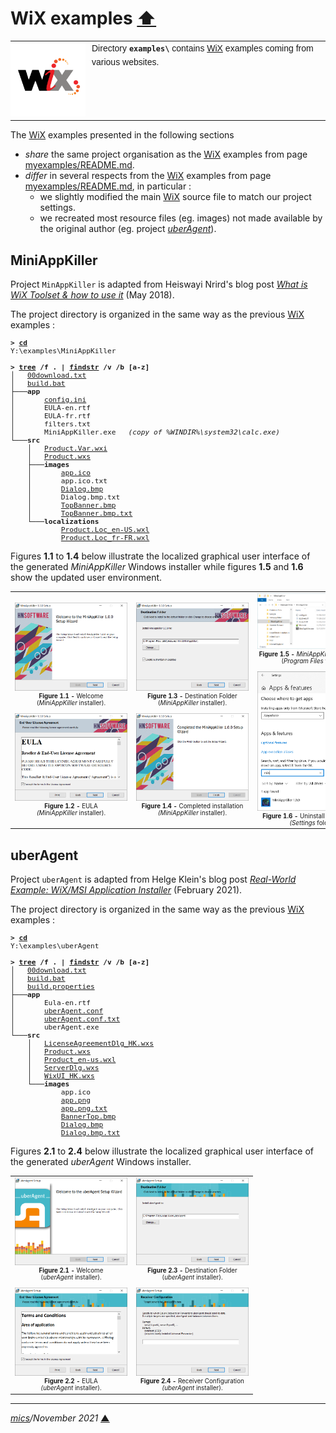 # <span id="top">WiX examples</span> <span style="size:30%;"><a href="../README.md">⬆</a></span>

<table style="font-family:Helvetica,Arial;font-size:14px;line-height:1.6;">
  <tr>
  <td style="border:0;padding:0 10px 0 0;min-width:120px;">
    <a href="https://wixtoolset.org/" rel="external"><img style="border:0;width:120px;" src="../docs/wixtoolset.png" alt="WiX project" /></a>
  </td>
  <td style="border:0;padding:0;vertical-align:text-top;">
    Directory <strong><code>examples\</code></strong> contains <a href="https://wixtoolset.org/" rel="external">WiX</a> examples coming from various websites.
  </td>
  </tr>
</table>

The [WiX][wix_toolset] examples presented in the following sections 
- *share* the same project organisation as the [WiX][wix_toolset] examples from page [myexamples/README.md](../myexamples/README.md).
- *differ* in several respects from the [WiX][wix_toolset] examples from page [myexamples/README.md](../myexamples/README.md), in particular :
   - we slightly modified the main [WiX][wix_toolset] source file to match our project settings.
   - we recreated most resource files (eg. images) not made available by the original author (eg. project [*uberAgent*](#uber_agent)).

## <span id="mini_app_killer">MiniAppKiller</span>

Project `MinAppKiller` is adapted from Heiswayi Nrird's blog post *[What is WiX Toolset & how to use it][MiniAppKiller]* (May 2018).

The project directory is organized in the same way as the previous [WiX][wix_toolset] examples :

<pre style="font-size:80%;">
<b>&gt; <a href="https://docs.microsoft.com/en-us/windows-server/administration/windows-commands/cd">cd</a></b>
Y:\examples\MiniAppKiller
&nbsp;
<b>&gt; <a href="https://docs.microsoft.com/en-us/windows-server/administration/windows-commands/tree">tree</a> /f . | <a href="https://docs.microsoft.com/en-us/windows-server/administration/windows-commands/findstr">findstr</a> /v /b [a-z]</b>
│   <a href="./MiniAppKiller/00download.txt">00download.txt</a>
│   <a href="./MiniAppKiller/build.bat">build.bat</a>
├───<b>app</b>
│       <a href="./MiniAppKiller/app/config.ini">config.ini</a>
│       EULA-en.rtf
│       EULA-fr.rtf
│       filters.txt
│       MiniAppKiller.exe   <i>(copy of %WINDIR%\system32\calc.exe)</i>
└───<b>src</b>
    │   <a href="./MiniAppKiller/src/Product.Var.wxi">Product.Var.wxi</a>
    │   <a href="./MiniAppKiller/src/Product.wxs">Product.wxs</a>
    ├───<b>images</b>
    │       <a href="./MiniAppKiller/src/images/app.ico">app.ico</a>
    │       app.ico.txt
    │       <a href="./MiniAppKiller/src/images/Dialog.bmp">Dialog.bmp</a>
    │       Dialog.bmp.txt
    │       <a href="./MiniAppKiller/src/images/TopBanner.bmp">TopBanner.bmp</a>
    │       <a href="./MiniAppKiller/src/images/TopBanner.bmp.txt">TopBanner.bmp.txt</a>
    └───<b>localizations</b>
            <a href="./MiniAppKiller/src/localizations/Product.Loc_en-US.wxl">Product.Loc_en-US.wxl</a>
            <a href="./MiniAppKiller/src/localizations/Product.Loc_fr-FR.wxl">Product.Loc_fr-FR.wxl</a>
</pre>


Figures **1.1** to **1.4** below illustrate the localized graphical user interface of the generated *MiniAppKiller* Windows installer while figures **1.5** and **1.6** show the updated user environment.

<table>
<tr>
<td style="text-align:center;">
  <a href="images/MiniAppKiller_Welcome.png"><img style="max-width:180px;" src="images/MiniAppKiller_Welcome.png" /></a>
  <div style="font-size:70%;"><b>Figure 1.1 -</b> Welcome<br/>(<i>MiniAppKiller</i> installer).<br/>&nbsp;
  </div>
  <div>
  <a href="images/MiniAppKiller_EULA.png"><img style="max-width:180px;" src="images/MiniAppKiller_EULA.png" /></a>
  <div style="font-size:70%;"><b>Figure 1.2 -</b> EULA<br/><i>(MiniAppKiller</i> installer).
  </div>
</td>
<td style="text-align:center;">
  <a href="images/MiniAppKiller_DestinationFolder.png"><img style="max-width:180px;" src="images/MiniAppKiller_DestinationFolder.png" /></a>
  <div style="font-size:70%;"><b>Figure 1.3 -</b> Destination Folder<br/>(<i>MiniAppKiller</i> installer).<br/>&nbsp;
  </div>
  <div>
  <a href="images/MiniAppKiller_Completed.png"><img style="max-width:180px;" src="images/MiniAppKiller_Completed.png" /></a>
  <div style="font-size:70%;"><b>Figure 1.4 -</b> Completed installation<br/><i>(MiniAppKiller</i> installer).
  </div>
</td>
<td style="text-align:center;">
  <a href="images/MiniAppKiller_ProgFiles.png"><img style="max-width:180px;" src="images/MiniAppKiller_ProgFiles.png" /></a>
  <div style="font-size:70%;"><b>Figure 1.5 -</b> <i>MiniAppKiller</i> application<br/>(<i>Program Files</i> folder).<br/>&nbsp;
  </div>
  <div>
  <a href="images/MiniAppKiller_Uninstall.png"><img style="max-width:180px;" src="images/MiniAppKiller_Uninstall.png" /></a>
  <div style="font-size:70%;"><b>Figure 1.6 -</b> Uninstall <i>MiniAppKiller</i><br/><i>(Settings</i> folder).
  </div>
</td>
</tr>
</table>

## <span id="uber_agent">uberAgent</span>

Project `uberAgent` is adapted from Helge Klein's blog post *[Real-World Example: WiX/MSI Application Installer][uberAgent]* (February 2021).

The project directory is organized in the same way as the previous [WiX][wix_toolset] examples :

<pre style="font-size:80%;">
<b>&gt; <a href="https://docs.microsoft.com/en-us/windows-server/administration/windows-commands/cd">cd</a></b>
Y:\examples\uberAgent
&nbsp;
<b>&gt; <a href="https://docs.microsoft.com/en-us/windows-server/administration/windows-commands/tree">tree</a> /f . | <a href="https://docs.microsoft.com/en-us/windows-server/administration/windows-commands/findstr">findstr</a> /v /b [a-z]</b>
│   <a href="./uberAgent/00download.txt">00download.txt</a>
│   <a href="./uberAgent/build.bat">build.bat</a>
│   <a href="./uberAgent/build.properties">build.properties</a>
├───<b>app</b>
│       Eula-en.rtf
│       <a href="./uberAgent/app/uberAgent.conf">uberAgent.conf</a>
│       <a href="./uberAgent/app/uberAgent.conf.txt">uberAgent.conf.txt</a>
│       uberAgent.exe
└───<b>src</b>
    │   <a href="./uberAgent/src/LicenseAgreementDlg_HK.wxs">LicenseAgreementDlg_HK.wxs</a>
    │   <a href="./uberAgent/src/Product.wxs">Product.wxs</a>
    │   <a href="./uberAgent/src/Product_en-us.wxl">Product_en-us.wxl</a>
    │   <a href="./uberAgent/src/ServerDlg.wxs">ServerDlg.wxs</a>
    │   <a href="./uberAgent/src/WixUI_HK.wxs">WixUI_HK.wxs</a>
    └───<b>images</b>
            app.ico
            <a href="./uberAgent/src/images/app.png">app.png</a>
            <a href="./uberAgent/src/images/app.png.txt">app.png.txt</a>
            <a href="./uberAgent/src/images/BannerTop.bmp">BannerTop.bmp</a>
            <a href="./uberAgent/src/images/Dialog.bmp">Dialog.bmp</a>
            <a href="./uberAgent/src/images/Dialog.bmp.txt">Dialog.bmp.txt</a>
</pre>

Figures **2.1** to **2.4** below illustrate the localized graphical user interface of the generated *uberAgent* Windows installer.

<table>
<tr>
<td style="text-align:center;">
  <div>
  <a href="images/uberAgent_Setup1.png"><img style="max-width:180px;" src="images/uberAgent_Setup1.png" /></a>
  <div style="font-size:70%;"><b>Figure 2.1 -</b> Welcome<br/>(<i>uberAgent</i> installer).<br/>&nbsp;
  </div>
  <div>
  <a href="images/uberAgent_Setup2.png"><img style="max-width:180px;" src="images/uberAgent_Setup2.png" /></a>
  <div style="font-size:70%;"><b>Figure 2.2 -</b> EULA<br/><i>(uberAgent</i> installer).
  </div>
</td>
<td style="text-align:center;">
  <div>
  <a href="images/uberAgent_Setup3.png"><img style="max-width:180px;" src="images/uberAgent_Setup3.png" /></a>
  <div style="font-size:70%;"><b>Figure 2.3 -</b> Destination Folder<br/>(<i>uberAgent</i> installer).<br/>&nbsp;
  </div>
  <div>
  <a href="images/uberAgent_Setup4.png"><img style="max-width:180px;" src="images/uberAgent_Setup4.png" /></a>
  <div style="font-size:70%;"><b>Figure 2.4 -</b> Receiver Configuration<br/><i>(uberAgent</i> installer).
  </div>
</td>
</tr>
</table>

<!--
## <span id="footnotes">Footnotes</span>

<b name="footnote_01">[1]</b> ***File Checksums*** [↩](#anchor_01)

<p style="margin:0 0 1em 20px;">
</p>
-->

***

*[mics](https://lampwww.epfl.ch/~michelou/)/November 2021* [**&#9650;**](#top)
<span id="bottom">&nbsp;</span>

<!-- link refs -->

[MiniAppKiller]: https://heiswayi.nrird.com/get-started-with-wix-toolset
[uberAgent]: https://helgeklein.com/blog/real-world-example-wix-msi-application-installer/
[vs_solution]: https://docs.microsoft.com/en-us/visualstudio/extensibility/internals/solution-dot-sln-file?view=vs-2022
[windows_program_files]: https://en.wikipedia.org/wiki/Program_Files
[windows_settings]: https://support.microsoft.com/en-us/windows/find-settings-in-windows-10-6ffbef87-e633-45ac-a1e8-b7a834578ac6
[windows_start_menu]: https://support.microsoft.com/en-us/windows/see-what-s-on-the-start-menu-a8ccb400-ad49-962b-d2b1-93f453785a13
[wix_candle]: https://wixtoolset.org/documentation/manual/v3/overview/candle.html
[wix_component]: https://wixtoolset.org/documentation/manual/v3/xsd/wix/component.html
[wix_light]: https://wixtoolset.org/documentation/manual/v3/overview/light.html
[wix_toolset]: https://wixtoolset.org/
